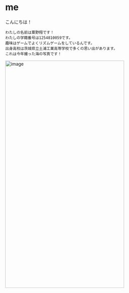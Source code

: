 # me



   こんにちは！
   
    わたしの名前は粟野翔です！
    わたしの学籍番号は1254810059です。
    趣味はゲームでよくリズムゲームをしているんです。
    出身高校は茨城県立土浦工業高等学校で多くの思い出があります。
    これは今年撮った海の写真です！
    
<img width="377" height="720" alt="image" src="https://github.com/user-attachments/assets/973d3d42-f730-4834-9838-a3a853849ca0" />

 
